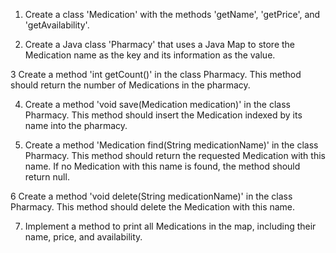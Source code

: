 1. Create a class 'Medication' with the methods 'getName', 'getPrice', and 'getAvailability'.

2. Create a Java class 'Pharmacy' that uses a Java Map to store the Medication name as the key and its information as the value.

3 Create a method 'int getCount()' in the class Pharmacy. This method should return the number of Medications in the pharmacy.

4. Create a method 'void save(Medication medication)' in the class Pharmacy. This method should insert the Medication indexed by its name into the pharmacy.

5. Create a method 'Medication find(String medicationName)' in the class Pharmacy. This method should return the requested Medication with this name. If no Medication with this name is found, the method should return null.

6 Create a method 'void delete(String medicationName)' in the class Pharmacy. This method should delete the Medication with this name.

7. Implement a method to print all Medications in the map, including their name, price, and availability.
